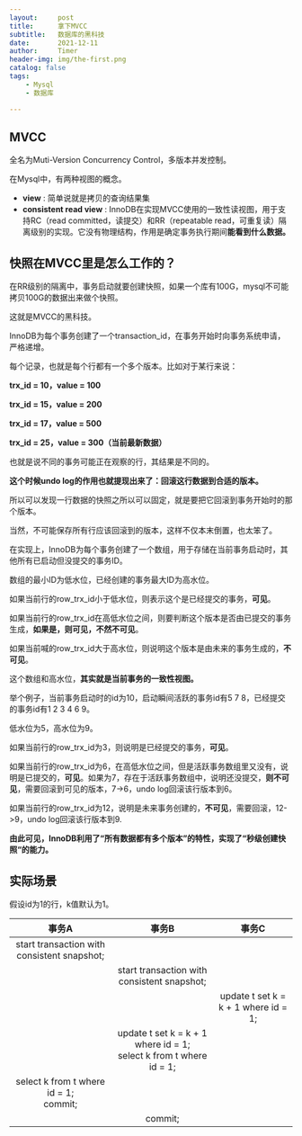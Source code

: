 ```yaml
---
layout:     post
title:      拿下MVCC
subtitle:   数据库的黑科技
date:       2021-12-11
author:     Timer
header-img: img/the-first.png
catalog: false
tags:
    - Mysql
    - 数据库

---
```


## MVCC

全名为Muti-Version Concurrency Control，多版本并发控制。

在Mysql中，有两种视图的概念。

- **view** : 简单说就是拷贝的查询结果集
- **consistent read view** : InnoDB在实现MVCC使用的一致性读视图，用于支持RC（read committed，读提交）和RR（repeatable read，可重复读）隔离级别的实现。它没有物理结构，作用是确定事务执行期间**能看到什么数据。**



## 快照在MVCC里是怎么工作的？

在RR级别的隔离中，事务启动就要创建快照，如果一个库有100G，mysql不可能拷贝100G的数据出来做个快照。

这就是MVCC的黑科技。

InnoDB为每个事务创建了一个transaction_id，在事务开始时向事务系统申请，严格递增。

每个记录，也就是每个行都有一个多个版本。比如对于某行来说：

**trx_id = 10，value = 100**

**trx_id = 15，value = 200**

**trx_id = 17，value = 500**

**trx_id = 25，value = 300（当前最新数据）**

也就是说不同的事务可能正在观察的行，其结果是不同的。

**这个时候undo log的作用也就提现出来了：回滚这行数据到合适的版本。**

所以可以发现一行数据的快照之所以可以固定，就是要把它回滚到事务开始时的那个版本。

当然，不可能保存所有行应该回滚到的版本，这样不仅本末倒置，也太笨了。

在实现上，InnoDB为每个事务创建了一个数组，用于存储在当前事务启动时，其他所有已启动但没提交的事务ID。

数组的最小ID为低水位，已经创建的事务最大ID为高水位。

如果当前行的row_trx_id小于低水位，则表示这个是已经提交的事务，**可见**。

如果当前行的row_trx_id在高低水位之间，则要判断这个版本是否由已提交的事务生成，**如果是，则可见，不然不可见**。

如果当前喊的row_trx_id大于高水位，则说明这个版本是由未来的事务生成的，**不可见**。

这个数组和高水位，**其实就是当前事务的一致性视图。**

举个例子，当前事务启动时的id为10，启动瞬间活跃的事务id有5 7 8，已经提交的事务id有1 2 3 4 6 9。

低水位为5，高水位为9。

如果当前行的row_trx_id为3，则说明是已经提交的事务，**可见**。

如果当前行的row_trx_id为6，在高低水位之间，但是活跃事务数组里又没有，说明是已提交的，**可见**。如果为7，存在于活跃事务数组中，说明还没提交，**则不可见**，需要回滚到可见的版本，7->6，undo log回滚该行版本到6。

如果当前行的row_trx_id为12，说明是未来事务创建的，**不可见**，需要回滚，12->9，undo log回滚该行版本到9.

**由此可见，InnoDB利用了“所有数据都有多个版本”的特性，实现了“秒级创建快照“的能力。**  



## 实际场景

假设id为1的行，k值默认为1。

|                    事务A                    |                            事务B                             |                事务C                 |
| :-----------------------------------------: | :----------------------------------------------------------: | :----------------------------------: |
| start transaction with consistent snapshot; |                                                              |                                      |
|                                             |         start transaction with consistent snapshot;          |                                      |
|                                             |                                                              | update t set k = k + 1 where id = 1; |
|                                             | update t set k = k + 1 where id = 1;<br />select k from t where id = 1; |                                      |
| select k from t where id = 1;<br />commit;  |                                                              |                                      |
|                                             |                           commit;                            |                                      |















